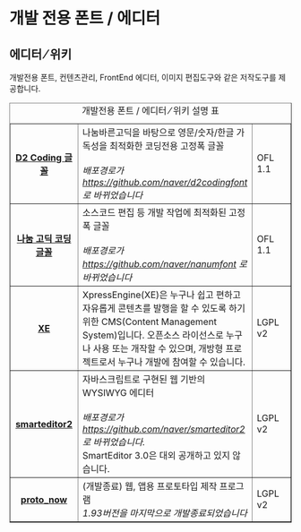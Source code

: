 # 개발 전용 폰트 / 에디터
<html lang="ko">
<head>
    <title>NAVER Developers - 개발도구 에디터 ⁄ 위키</title>
    <meta name="description" content="NAVER Developers - 개발도구 에디터 ⁄ 위키">
</head>
<body>
<div class="con">
    <div class="h_page_area">
        <h2 class="h_page v2">에디터 ⁄ 위키</h2>
        <div class="side_menu"></div>
    </div>
    <p class="p_desc">개발전용 폰트, 컨텐츠관리, FrontEnd 에디터, 이미지 편집도구와 같은 저작도구를 제공합니다.</p>
    <table border="1" class="tbl_v st2">
        <caption><span class="blind">개발전용 폰트 / 에디터 ⁄ 위키 설명 표</span></caption>
        <colgroup>
            <col style="width:25%"><col><col style="width:20%">
        </colgroup>
        <tbody>
        <tr>
            <th scope="row">
                <a href="https://github.com/naver/d2codingfont" class="tool_logo tool34">D2 Coding 글꼴</a>
            </th>
            <td>나눔바른고딕을 바탕으로 영문/숫자/한글 가독성을 최적화한 코딩전용 고정폭 글꼴<br><br>
                <em class="color_p3">배포경로가<a href="https://github.com/naver/d2codingfont">
                    https://github.com/naver/d2codingfont</a>로 바뀌었습니다</em></td>
            <td>OFL 1.1</td>
        </tr>
        <tr>
            <th scope="row">
                <a class="tool_logo tool2" href="https://github.com/naver/nanumfont">나눔 고딕 코딩 글꼴</a>
            </th>
            <td>소스코드 편집 등 개발 작업에 최적화된 고정폭 글꼴<br><br>
                <em class="color_p3">배포경로가 <a href="https://github.com/naver/nanumfont">
                    https://github.com/naver/nanumfont</a>  로 바뀌었습니다</em></td>
            <td>OFL 1.1</td>
        </tr>
        <tr>
            <th scope="row">
                <a class="tool_logo tool19" href="http://www.xpressengine.com/">XE</a>
            </th>
            <td>XpressEngine(XE)은 누구나 쉽고 편하고 자유롭게 콘텐츠를 발행을 할 수 있도록 하기 위한 CMS(Content Management System)입니다. 오픈소스 라이선스로 누구나 사용 또는 개작할 수 있으며, 개방형 프로젝트로서 누구나 개발에 참여할 수 있습니다.</td>
            <td>LGPL v2</td>
        </tr>
        <tr>
            <th scope="row">
                <a class="tool_logo tool20" href="https://github.com/naver/smarteditor2">smarteditor2</a>
            </th>
            <td>자바스크립트로 구현된 웹 기반의 WYSIWYG 에디터
                <br><br>
                <em class="color_p3">배포경로가<a href="https://github.com/naver/smarteditor2">
                    https://github.com/naver/smarteditor2</a>로 바뀌었습니다. </em>
                <br>SmartEditor 3.0은 대외 공개하고 있지 않습니다.
            </td>
            <td>LGPL v2</td>
        </tr>
        <tr>
            <th scope="row">
                <a class="tool_logo tool4" href="http://software.naver.com/software/summary.nhn?softwareId=GWS_001435">proto_now</a>
            </th>
            <td>(개발종료) 웹, 앱용 프로토타입 제작 프로그램 <br>
                <em class="color_p3">1.93버전을 마지막으로 개발종료되었습니다</em>
            </td>
            <td>LGPL v2</td>
        </tr>
        </tbody>
    </table>
</div>
</body>
</html>